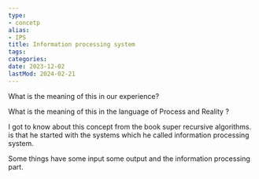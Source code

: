 ```yaml
---
type:
- concetp
alias:
- IPS
title: Information processing system
tags:
categories:
date: 2023-12-02
lastMod: 2024-02-21
---
```

What is the meaning of this in our experience?

What is the meaning of this in the language of Process and Reality ?

I got to know about this concept from the book super recursive algorithms. is that he started with the systems which he called information processing system. 

Some things have some input some output and the information processing part.

